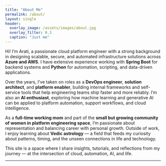 ```yaml
---
title: "About Me"
permalink: /about/
layout: single
header:
  overlay_image: /assets/images/about.jpg
  overlay_filter: 0.3
  caption: "Just me"
---
```


Hi! I’m Arati, a passionate cloud platform engineer with a strong background in designing scalable, secure, and automated infrastructure solutions across **Azure and AWS**. I have extensive experience working with **Spring Boot** for backend systems and **Python** for automation, scripting, and data-driven applications.

Over the years, I’ve taken on roles as a **DevOps engineer**, **solution architect**, and **platform enabler**, building internal frameworks and self-service tools that help engineering teams ship faster and more reliably. I’m also an **AI enthusiast**, exploring how machine learning and generative AI can be applied to platform automation, support workflows, and cloud intelligence.

As a **full-time working mom** and part of the **small but growing community of women in platform engineering space**, I’m passionate about representation and balancing career with personal growth. Outside of work, I enjoy learning about **Vedic astrology** — a field that feeds my curiosity about patterns, timing, and the unseen connections in life and technology.

This site is a space where I share insights, tutorials, and reflections from my journey — at the intersection of cloud, automation, AI, and life.

---


